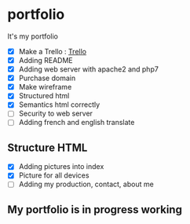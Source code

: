 # portfolio
It's my portfolio

- [X] Make a Trello : [Trello](https://trello.com/b/In0ZD0f0)
- [X] Adding README
- [X] Adding web server with apache2 and php7
- [X] Purchase domain
- [X] Make wireframe
- [X] Structured html
- [X] Semantics html correctly
- [ ] Security to web server
- [ ] Adding french and english translate

## Structure HTML
- [X] Adding pictures into index
- [X] Picture for all devices
- [ ] Adding my production, contact, about me

## My portfolio is in progress working
